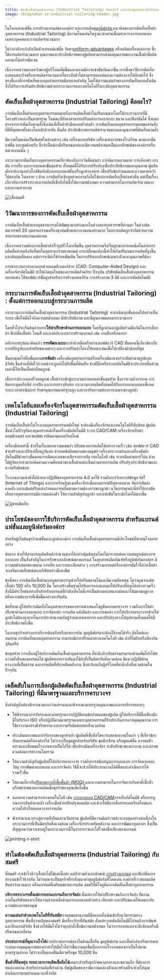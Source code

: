 ```yaml
---
title: ตัดเย็บเสื้อผ้าอุตสาหกรรม (Industrial Tailoring) คืออะไร? ควรเลือกผู้ผลิตอย่างไรให้งานมีคุณภาพ?
image: /blog/what-is-industrial-tailoring-header.jpg
---
```


ในโลกแห่งแฟชั่น การสร้างแบรนด์ขององค์กร และการผลิต[ชุดยูนิฟอร์ม ](/company-shirt)
แนวคิดของการตัดเย็บเสื้อผ้าอุตสาหกรรม (Industrial Tailoring) มีความโดดเด่นในฐานะสะพานเชื่อมระหว่างการออกแบบเฉพาะบุคคลและการผลิตจำนวนมาก 

ไม่ว่ากำลังจะกำลังเปิดตัวแบรนด์แฟชั่น จัดหา[uniform-advantages](/company-shirt) หรือผลิตเครื่องแต่งกาย ซึ่งใช้การผลิตจำนวนมาก คุณภาพและประสิทธิภาพของผู้ผลิตสามารถส่งผลคุณภาพของงานเสื้อผ้าที่ผลิตออกมาได้อย่างชัดเจน

เนื่องจากความคาดหวังของผู้บริโภคเพิ่มขึ้นและตลาดมีการแข่งขันกันมากขึ้น การพึ่งพาวิธีการตัดเย็บแบบเฉพาะกิจหรือการผลิตจำนวนมากในระดับต่ำไม่สามารถตอบสนองความต้องการได้อีกต่อไป ซึ่งตรงนี้เองที่การตัดเย็บแบบอุตสาหกรรมมีบทบาทสำคัญ โดยให้ความแม่นยำของการตัดเย็บแบบดั้งเดิม ซึ่งได้รับการเสริมประสิทธิภาพด้วยกระบวนการและเทคโนโลยีในระดับอุตสาหกรรม

## ตัดเย็บเสื้อผ้าอุตสาหกรรม (Industrial Tailoring) คืออะไร?

การตัดเย็บเสื้อผ้าแบบอุตสาหกรรมหมายถึงการผลิตเสื้อผ้าในปริมาณมากโดยใช้กระบวนการที่มีโครงสร้างและเป็นมาตรฐาน ในขณะที่ยังคงสามารถปรับแต่งการออกแบบ ขนาด และฟังก์ชันได้ ซึ่งแตกต่างจากการตัดเย็บตามสั่งซึ่งเน้นที่เสื้อผ้าทำมือแบบตัวต่อตัว การตัดเย็บแบบอุตสาหกรรมผสมผสานสิ่งที่ดีที่สุดของทั้งสองโลกเข้าด้วยกัน นั่นคือ ประสิทธิภาพการผลิตจำนวนมากและคุณภาพที่ตัดเย็บตามสั่ง

มีความโดดเด่นเป็นพิเศษในด้านต่างๆ เช่น เครื่องแบบบริษัท เครื่องแต่งกายของโรงเรียน คอลเลกชันแฟชั่น และชุดต้อนรับ ซึ่งจำเป็นต้องมีปริมาณมากและมีความสม่ำเสมอเป็นเอกลักษณ์ขององค์กรหรือหน่วยงานนั้น ๆ 

กระบวนการตัดเย็บทางอุตสาหกรรมเกี่ยวข้องกับการวัดที่แม่นยำ การคัดเกรดลวดลาย การเลือกผ้า การตัด การเย็บ และการตกแต่งขั้นสุดท้าย ทั้งหมดนี้ได้รับการปรับปรุงเพื่อประสิทธิภาพและคุณภาพ ผู้ผลิตมักจะทำงานอย่างใกล้ชิดกับนักออกแบบแฟชั่นหรือลูกค้าองค์กร เพื่อปรับข้อกำหนดและความคาดหวังให้ตรงกัน ในหลาย ๆ ด้าน การตัดเย็บเชิงอุตสาหกรรมจึงไม่ใช่แค่การตัดเย็บเสื้อผ้าเท่านั้น แต่เป็นเรื่องเกี่ยวกับการสร้างระบบการผลิตที่เชื่อถือได้ซึ่งให้ความสม่ำเสมอ ความสามารถในการผลิตจำนวนมาก และความสวยงาม

![เสื้อสมศรี](/blog/what-is-industrial-tailoring-1.jpg)

## วิวัฒนาการของการตัดเย็บเสื้อผ้าอุตสาหกรรม

การตัดเย็บเสื้อผ้าแบบอุตสาหกรรมได้พัฒนามาอย่างมากในช่วงหลายทศวรรษที่ผ่านมา ในช่วงต้นศตวรรษที่ 20 อุตสาหกรรมเครื่องนุ่งห่มพึ่งพาแรงงานคนอย่างมาก โดยการผลิตถูกจำกัดด้วยความสามารถของคนงานแต่ละคน 

เนื่องจากความต้องการเสื้อผ้าสำเร็จรูปทั่วโลกเพิ่มขึ้น อุตสาหกรรมจึงเริ่มบูรณาการเทคนิคในสายการผลิตที่คล้ายคลึงกับที่พบในอุตสาหกรรมยานยนต์ การเปลี่ยนแปลงนี้ทำให้เกิดปริมาณการผลิตที่สูงขึ้นและต้นทุนที่ลดลง แต่อาจจะมีค่าใช้จ่ายเพิ่มเติม ในการปรับเอกลักษณ์เฉพาะตัวและคุณภาพที่ต้อง

การนำระบบการออกแบบด้วยคอมพิวเตอร์ช่วย (CAD: Computer-Aided Design) และเครื่องจักรอัตโนมัติ ทำให้เกิดยุคใหม่ของการผลิตอัจฉริยะ ปัจจุบัน บริษัทตัดเย็บเสื้อผ้าอุตสาหกรรมหลายแห่ง ใช้ซอฟต์แวร์ขั้นสูงสำหรับการสร้างแพทเทิร์น การสร้างภาพ 3 มิติ และการตัดอัตโนมัติ

## กระบวนการตัดเย็บเสื้อผ้าอุตสาหกรรม (Industrial Tailoring) : ตั้งแต่การออกแบบสู่กระบวนการผลิต

กระบวนกาการตัดเย็บเสื้อผ้าอุตสาหกรรม (Industrial Tailoring) จะดำเนินทุกขั้นตอนไปอย่างเป็นระบบ เพื่อให้มั่นใจถึงความสม่ำเสมอ มีประสิทธิภาพ และมีคุณภาพตลอดกระบวนการ

โดยทั่วไปจะเริ่มต้นด้วยการ**ให้คำปรึกษาด้านการออกแบบ** โดยที่ลูกค้าและผู้ผลิตร่วมมือกันในการเลือกผ้า ฟังก์ชั่นเสื้อผ้า โทนสี และองค์ประกอบการสร้างแบรนด์ เช่น งานปักหรือฉลาก

หลังจากสรุปแนวคิดแล้ว **การพัฒนาแบบ**จะทำด้วยมือหรือผ่านซอฟต์แวร์ CAD ขั้นตอนนี้เกี่ยวข้องกับการปรับรูปแบบสำหรับขนาดต่างๆ และการปรับเค้าโครงให้เหมาะสมเพื่อให้เปลืองผ้าน้อยที่สุด

ขั้นตอนต่อไปคือขั้นตอน**การตัดผ้า** เครื่องตัดอุตสาหกรรมหรือเครื่องตัดเลเซอร์จะตัดผ้าตามรูปแบบดิจิทัล ชิ้นส่วนที่ตัดไว้ล่วงหน้าจะถูกส่งไปยังพื้นที่ตัดเย็บ ช่างฝีมือหรือระบบอัตโนมัติจะประกอบชิ้นส่วนเหล่านี้ให้เป็นเสื้อผ้าที่สมบูรณ์

เมื่อการประกอบเสร็จสมบูรณ์ เสื้อผ้าจะเข้าสู่กระบวนการตกแต่งขั้นสุดท้าย ซึ่งอาจรวมถึงการกด การติดกระดุมหรือซิป การปัก และการบรรจุหีบห่อ กระบวนการผลิตทั้งหมดได้รับการออกแบบมาเพื่อลดระยะเวลาดำเนินการ รักษาคุณภาพมาตรฐานสูง และรองรับความต้องการเฉพาะของลูกค้า 

## เทคโนโลยีและเครื่องจักรในอุตสาหกรรมตัดเย็บเสื้อผ้าอุตสาหกรรม (Industrial Tailoring)

การตัดเย็บเสื้อผ้าในโรงงานอุตสาหกรรมสมัยใหม่ จะต้องมีเครื่องจักรและเทคโนโลยีที่ซับซ้อน ผู้ผลิตชั้นนำในปัจจุบันลงทุนอย่างหนักในเครื่องตัดอัตโนมัติ ระบบ CAD/CAM เครื่องจักรเย็บผ้าคอมพิวเตอร์ และซอฟต์แวร์ติดตามแบบเรียลไทม์ 

เครื่องมือเหล่านี้ ช่วยในเรื่องของความแม่นยำ ปรับขนาดการผลิตได้อย่างรวดเร็ว เช่น ซอฟต์แวร์ CAD ช่วยสร้างและปรับเปลี่ยนรูปแบบ ช่วยลดข้อผิดพลาดของมนุษย์ เครื่องกระจายผ้าและเครื่องตัดผ้าอัตโนมัติช่วยเร่งขั้นตอนการตัดและลดของเสียจากการตัด เทคโนโลยี เช่น ระบบติดตามบาร์โค้ด ช่วยให้ผู้จัดการสามารถติดตามความคืบหน้าของเสื้อผ้าแต่ละชิ้นผ่านสายการผลิต ปรับปรุงประสิทธิภาพและความรับผิดชอบ

โรงงานบางแห่งยังได้นำแนวปฏิบัติของอุตสาหกรรม 4.0 มาใช้ รวมถึงการวิเคราะห์ข้อมูล IoT (Internet of Things) และการเรียนรู้ของเครื่องจักรเพื่อคาดการณ์ปัญหาคอขวด จัดการสินค้าคงคลัง และแม้แต่ปรับแต่งกำหนดการผลิตตามความต้องการของลูกค้า นวัตกรรมเหล่านี้ทำให้การตัดเย็บทางอุตสาหกรรมมีความคล่องตัว ให้ความสำคัญกับลูกค้า และแข่งขันในระดับโลกได้มากขึ้น

![ผู้ชายตัดเย็บ](/blog/what-is-industrial-tailoring-2.jpg)

## ประโยชน์ของการใช้บริการตัดเย็บเสื้อผ้าอุตสาหกรรม สำหรับแบรนด์แฟชั่นและยูนิฟอร์มองค์กร

สำหรับผู้เริ่มต้นธุรกิจแฟชั่นและลูกค้าองค์กร การตัดเย็บเสื้อผ้าอุตสาหกรรมมีประโยชน์ที่น่าสนใจหลายอย่าง

ข้อแรก ช่วยให้สามารถผลิตสินค้าจำนวนมากได้อย่างคุ้มต้นทุนโดยไม่กระทบต่อความสมบูรณ์ของการออกแบบ เป็นสิ่งสำคัญในการรักษาเอกลักษณ์ของแบรนด์ ในทุกสายผลิตภัณฑ์หรือยูนิฟอร์มองค์กร มีความสม่ำเสมอของขนาด การเย็บ และรายละเอียดต่าง ๆ การสร้างแบรนด์หรือองค์กรมั่นใจได้ว่าเสื้อผ้าจะเสริมภาพลักษณ์ของบริษัทอย่างมืออาชีพ

ข้อที่สอง การตัดเย็บเสื้อผ้าแบบอุตสาหกรรมช่วยให้ปรับขนาดได้และมีความยืดหยุ่น ไม่ว่าคุณจะผลิตเสื้อผ้า 100 หรือ 10,000 ชิ้น โครงสร้างพื้นฐานได้รับการออกแบบมาให้ปรับเปลี่ยนได้อย่างรวดเร็ว สิ่งนี้มีประโยชน์อย่างยิ่งสำหรับแบรนด์ที่กำลังเติบโตซึ่งจำเป็นต้องตอบสนองต่อแนวโน้มตามฤดูกาลหรือความต้องการที่เพิ่มขึ้นอย่างกะทันหัน

ข้อที่สาม ผู้ให้บริการตัดเย็บในอุตสาหกรรมหลายรายนำเสนอโซลูชันแบบครบวงจร รวมถึงการให้คำปรึกษาด้านการออกแบบ การจัดหาผ้า การผลิต คลังสินค้า และการขนส่ง การให้บริการครบวงจรช่วยให้ลูกค้าไม่ต้องยุ่งยากในการประสานงานกับผู้จำหน่ายหลายราย และปรับปรุงห่วงโซ่อุปทานทั้งหมดให้มีประสิทธิภาพยิ่งขึ้น

ในภาคธุรกิจอย่างการบริการต้อนรับหรือสายการบิน ชุดยูนิฟอร์มจะต้องใช้งานได้จริง มีสไตล์และทนทาน การตัดเย็บแบบอุตสาหกรรม สามารถมีการปรับแต่งทางเทคโนโลยี เช่น ผ้าที่ไม่ยับหรือป้องกันจุลินทรีย์

ข้อสุดท้าย การเลือกผู้ให้บริการตัดเย็บเสื้อผ้าอุตสาหกรรม ที่คำนึงถึงจริยธรรมสามารถช่วยเพิ่มโปรไฟล์ความยั่งยืนของแบรนด์ได้ ผู้ผลิตหลายรายหันมาใช้ผ้าที่เป็นมิตรกับสิ่งแวดล้อม มีแนวปฏิบัติด้านแรงงานที่เป็นธรรม และการผลิตที่ประหยัดพลังงาน ซึ่งสะท้อนกับผู้บริโภคที่คำนึงถึงสิ่งแวดล้อมในปัจจุบัน

## เคล็ดลับในการเลือกผู้ผลิตตัดเย็บเสื้อผ้าอุตสาหกรรม (Industrial Tailoring) ที่มีมาตรฐานและบริการครบวงจร

สิ่งสำคัญคือต้องพิจารณามากกว่าแค่ราคาและพิจารณามาตรฐานคุณภาพและการบริการหลายๆ 

- ให้พิจารณาการรับรองและมาตรฐานการปฏิบัติตามข้อกำหนดของผู้ผลิต ผู้ให้บริการที่มีชื่อเสียงมักมีใบรับรอง ISO หรือปฏิบัติตามมาตรฐานเฉพาะอุตสาหกรรมที่รับประกันการควบคุมคุณภาพ การใช้แรงงานอย่างมีจริยธรรม และความรับผิดชอบต่อสิ่งแวดล้อม

- ประเมินผลงานและคำรับรองของลูกค้าเก่า ผู้ผลิตที่เชื่อถือได้ควรแสดงผลงานในเก่า ๆ ที่เกี่ยวข้องกับแบรนด์หรือองค์กรได้ ไม่ว่าจะเป็นชุดสูทสำหรับบริษัท ชุดนักเรียน หรือชุดแฟชั่น ควรขอตัวอย่างและเยี่ยมชมโรงงานหากเป็นไปได้ เพื่อประเมินเครื่องจักร ระดับทักษะของแรงงาน และสภาพแวดล้อมการทำงานโดยรวม

- ให้ความสำคัญกับผู้ผลิตที่ให้บริการครบวงจร รวมถึงการสนับสนุนการออกแบบ การจัดหาแหล่งวัสดุ การพัฒนาแบบแผน และการจัดส่ง วิธีนี้จะช่วยให้ประสานงานได้ดีขึ้นและดำเนินการได้รวดเร็วขึ้น 

- ให้ถามเกี่ยวกับ[ปริมาณการสั่งซื้อขั้นต่ำ (MOQ) ](https://insights.made-in-china.com/th/What-Is-Minimum-Order-Quantity-How-to-Negotiate-MOQ-for-Both-Parties_xafTjEkPFmHe.html)
และความสามารถในการจัดการกับคำสั่งซื้อซ้ำหรือขยายขนาดการผลิตเมื่อธุรกิจของคุณเติบโตขึ้น

- มองหาความสามารถทางเทคโนโลยี เช่น [การออกแบบ CAD/CAM](https://zw3dthailand.com/news/cad-cam-cnc-คืออะไร)การเย็บอัตโนมัติ หรือการบูรณาการสินค้าคงคลัง เครื่องมือช่วยปรับปรุงผลผลิต และช่วยให้มีการสื่อสารแบบเรียลไทม์และความโปร่งใสตลอดวงจรการผลิต 

- พิจารณาแนวทางสู่ความยั่งยืนและนวัตกรรม ผู้ผลิตที่มีความคิดก้าวหน้าจะลงทุนอย่างต่อเนื่องในกระบวนการที่เป็นมิตรกับสิ่งแวดล้อม เครื่องจักรประหยัดพลังงาน และการพัฒนาบุคลากร ซึ่งเป็นสัญญาณว่าพวกเขาอยู่ในกระบวนการนี้ในระยะยาวและใส่ใจต่อชื่อเสียงของแบรนด์

![printing-t-shirt](/blog/what-is-industrial-tailoring-3.jpg)

## ทำไมต้องตัดเย็บเสื้อผ้าอุตสาหกรรม (Industrial Tailoring) กับสมศรี

ที่สมศรี เราเข้าใจดีว่าเสื้อผ้าไม่ใช่แค่เนื้อผ้า แต่ยังรวมถึงเอกลักษณ์ [การสร้างแบรนด์](/how-to-start-your-own-tshirt-business)
 และฟังก์ชันการทำงานเข้าไว้ด้วยกัน ไม่ว่าคุณจะเป็นธุรกิจที่กำลังมองหาชุดยูนิฟอร์มที่โดดเด่น องค์กรที่วางแผนผลิตสินค้าจำนวนมาก หรือแบรนด์ที่เตรียมขยายการผลิต สมศรีก็มีโซลูชันการตัดเย็บเสื้อผ้าอุตสาหกรรม

 **บริการครบวงจรตั้งแต่การออกแบบจนถึงการจัดส่ง** ตั้งแต่การให้คำปรึกษาจนถึงการจัดส่ง ทีมงานภายในบริษัทของเราให้ความช่วยเหลือด้านการออกแบบตัวอย่าง เลือกผ้า และปรับขนาดให้เหมาะกับความต้องการของคุณ 

 **ความแม่นยำด้วยเทคโนโลยีที่ทันสมัย**เราผสมผสานงานฝีมือแบบดั้งเดิมเข้ากับนวัตกรรมทางอุตสาหกรรม พื้นที่การผลิตของสมศรี มีเครื่องจักรที่ทันสมัย ​​ตั้งแต่ระบบตัดอัตโนมัติไปจนถึงการพิมพ์ และปักแบบดิจิทัล ซึ่งช่วยให้มั่นใจได้ว่าทุกคำสั่งซื้อมีความสม่ำเสมอ ไม่ว่าการออกแบบจะซับซ้อนหรือมีปริมาณมากก็ตาม

 **ประสบการณ์ที่คุณวางใจได้**ด้วยประสบการณ์ตรงในด้านเสื้อยืด ชุดยูนิฟอร์ม และเสื้อผ้าส่งเสริมการขาย ระบบควบคุมคุณภาพของเราทำให้มั่นใจได้ว่าชิ้นงานทุกชิ้นที่ออกจากโรงงานของเราเป็นไปตามมาตรฐานสากล ไม่ว่าจะเป็นแบบชิ้นเดียวหรือชุด 10,000 ชิ้น 

 **ขั้นต่ำที่ยืดหยุ่น ระยะเวลาการผลิตเชื่อถือได้**เหมาะสำหรับธุรกิจขนาดกลางและขนาดเล็ก ที่ต้องการทดลองตลาด สำหรับการผลิตที่เร่งด่วน ทีมผู้ผลิตของเรามีความคล่องตัวและพร้อมที่จะช่วยให้คุณดำเนินการตามกำหนดเวลาที่จำกัด
